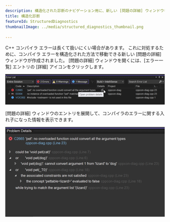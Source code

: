 ```yaml
---
description: 構造化された診断のナビゲーション用に、新しい [問題の詳細] ウィンドウを使用できます。 これを開くには、エラー一覧のエントリの [詳細] アイコンを使用します。
title: 構造化診断
featureId: StructuredDiagnostics
thumbnailImage: ../media/structured_diagnostics_thumbnail.png

---
```



C++ コンパイラ エラーは長くて扱いにくい場合があります。 これに対処するために、コンパイラ エラーを構造化された方法で移動できる新しい [問題の詳細] ウィンドウが作成されました。 [問題の詳細] ウィンドウを開くには、[エラー一覧] エントリの [詳細] アイコンをクリックします。

![エラー一覧](../media/structured_diagnostics_error_list.png "エラー一覧")

[問題の詳細] ウィンドウのエントリを展開して、コンパイラのエラーに関する入れ子になった情報を表示できます。

![問題の詳細](../media/structured_diagnostics_thumbnail.png "問題の詳細")

